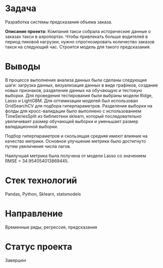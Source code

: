 # Задача
Разработка системы предсказания объема заказа.

**Описание проекта:** 
Компания такси собрала исторические данные о заказах такси в аэропортах. Чтобы привлекать больше водителей в период пиковой нагрузки, нужно спрогнозировать количество заказов такси на следующий час. Строится модель для такого предсказания.

# Выводы
В процессе выполнения анализа данных были сделаны следующие шаги: загрузка данных, визуализация данных в виде графиков, создание новых признаков, разделение данных на обучающую и тестовую выборки. Для проведения тестирования были выбраны модели Ridge, Lasso и LightGBM. Для оптимизации моделей был использован GridSearchCV для подбора гиперпараметров. Разделение выборки на фолды для кросс-валидации было выполнено с использованием TimeSeriesSplit из библиотеки sklearn, который последовательно увеличивает размер обучающей выборки и уменьшает размер валидационной выборки.

Подбор гиперпараметров и скользящая средняя имеют влияние на качество метрики. Основное улучшение метрики было достигнуто путем увеличения числа лагов.

Наилучшая метрика была получена от модели Lasso со значением RMSE = 34.954054013869445.

# Стек технологий
Pandas, Python, Sklearn, statsmodels

# Направление
Временные ряды, регрессия, предсказания

# Статус проекта
Завершен
